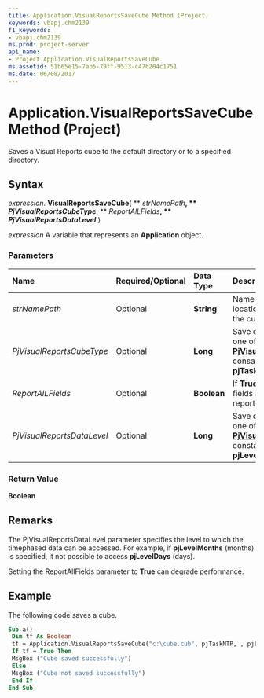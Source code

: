 ```yaml
---
title: Application.VisualReportsSaveCube Method (Project)
keywords: vbapj.chm2139
f1_keywords:
- vbapj.chm2139
ms.prod: project-server
api_name:
- Project.Application.VisualReportsSaveCube
ms.assetid: 51b65e15-7ab5-79ff-9513-c47b204c1751
ms.date: 06/08/2017
---
```



# Application.VisualReportsSaveCube Method (Project)

Saves a Visual Reports cube to the default directory or to a specified directory.


## Syntax

 _expression_. **VisualReportsSaveCube**( ** _strNamePath_**, ** _PjVisualReportsCubeType_**, ** _ReportAlLFields_**, ** _PjVisualReportsDataLevel_** )

 _expression_ A variable that represents an **Application** object.


### Parameters



|**Name**|**Required/Optional**|**Data Type**|**Description**|
|:-----|:-----|:-----|:-----|
| _strNamePath_|Optional|**String**|Name and full path of the location to which to save the cube file (.cub).|
| _PjVisualReportsCubeType_|Optional|**Long**|Save cube type. Can be one of the  **[PjVisualReportsCubeType](Project.PjVisualReportsCubeType.md)** consants. Default is **pjTaskTP**.|
| _ReportAlLFields_|Optional|**Boolean**|If  **True**, all noncustom fields are included in the report. Default is **False**.|
| _PjVisualReportsDataLevel_|Optional|**Long**|Save data level. Can be one of the  **[PjVisualReportsDataLevel](Project.PjVisualReportsDataLevel.md)** constants. Default is **pjLevelAutomatic**.|

### Return Value

 **Boolean**


## Remarks

The PjVisualReportsDataLevel parameter specifies the level to which the timephased data can be accessed. For example, if  **pjLevelMonths** (months) is specified, it not possible to access **pjLevelDays** (days).

Setting the ReportAllFields parameter to  **True** can degrade performance.


## Example

The following code saves a cube.


```vb
Sub a() 
 Dim tf As Boolean 
 tf = Application.VisualReportsSaveCube("c:\cube.cub", pjTaskNTP, , pjLevelQuarters) 
 If tf = True Then 
 MsgBox ("Cube saved successfully") 
 Else 
 MsgBox ("Cube not saved successfully") 
 End If 
End Sub
```


